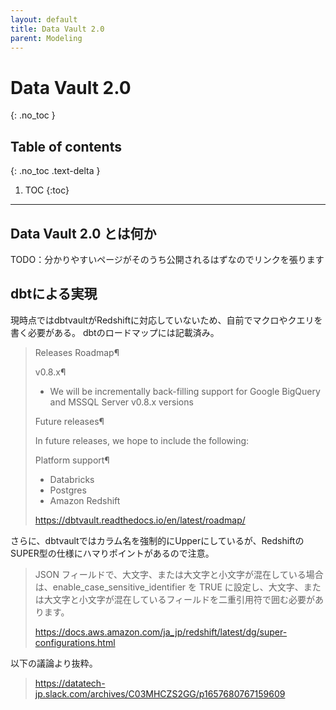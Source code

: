 ```yaml
---
layout: default
title: Data Vault 2.0
parent: Modeling
---
```


# Data Vault 2.0
{: .no_toc }

## Table of contents
{: .no_toc .text-delta }

1. TOC
   {:toc}

---

## Data Vault 2.0 とは何か

TODO：分かりやすいページがそのうち公開されるはずなのでリンクを張ります

## dbtによる実現

現時点ではdbtvaultがRedshiftに対応していないため、自前でマクロやクエリを書く必要がある。
dbtのロードマップには記載済み。

> Releases Roadmap¶
> 
> v0.8.x¶
> - We will be incrementally back-filling support for Google BigQuery and MSSQL Server v0.8.x versions
> 
> Future releases¶
> 
> In future releases, we hope to include the following:
> 
> Platform support¶
> - Databricks
> - Postgres
> - Amazon Redshift
>
> https://dbtvault.readthedocs.io/en/latest/roadmap/

さらに、dbtvaultではカラム名を強制的にUpperにしているが、RedshiftのSUPER型の仕様にハマりポイントがあるので注意。

> JSON フィールドで、大文字、または大文字と小文字が混在している場合は、enable_case_sensitive_identifier を TRUE に設定し、大文字、または大文字と小文字が混在しているフィールドを二重引用符で囲む必要があります。
> 
> https://docs.aws.amazon.com/ja_jp/redshift/latest/dg/super-configurations.html

以下の議論より抜粋。

> https://datatech-jp.slack.com/archives/C03MHCZS2GG/p1657680767159609
